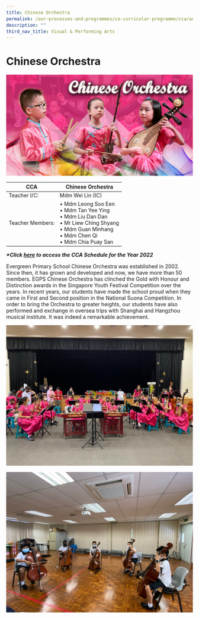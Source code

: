 ```yaml
---
title: Chinese Orchestra
permalink: /our-processes-and-programmes/co-curricular-programme/cca/aesthetics/chinese-orchestra
description: ""
third_nav_title: Visual & Performing Arts
---
```

# **Chinese Orchestra**

![](/images/chiorchestra2016.jpg)

| CCA   	| Chinese Orchestra 	|
|---	|---	|
| Teacher I/C:  	| Mdm Wei Lin (IC) 	|
| Teacher Members:  	| • Mdm Leong Soo Een<br>• Mdm Tan Yee Ying<br>• Mdm Liu Dan Dan<br>• Mr Liew Ching Shyang <br>• Mdm Guan Minhang<br>• Mdm Chen Qi<br>• Mdm Chia Puay San 	|

**_\*Click [here](https://docs.google.com/document/d/19yQQeYbcNUBPsW_j2nrgEeGdv8sUMdf_e79um_QsFDM/edit) to access the CCA Schedule for the Year 2022_**

Evergreen Primary School Chinese Orchestra was established in 2002. Since then, it has grown and developed and now, we have more than 50 members. EGPS Chinese Orchestra has clinched the Gold with Honour and Distinction awards in the Singapore Youth Festival Competition over the years. In recent years, our students have made the school proud when they came in First and Second position in the National Suona Competition. In order to bring the Orchestra to greater heights, our students have also performed and exchange in oversea trips with Shanghai and Hangzhou musical institute. It was indeed a remarkable achievement.

![](/images/WhatsApp%20Image%202022-01-15.jpeg)

![](/images/WhatsApp%20Image%202022-01-26.jpeg)